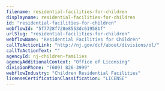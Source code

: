 ```yaml
---
filename: residential-facilities-for-children
displayname: residential-facilities-for-children
id: "residential-facilities-for-children"
webflowId: "5f7728f728e8553dc61958bf"
urlSlug: "residential-facilities-for-children"
webflowName: "Residential Facilities for Children"
callToActionLink: "http://nj.gov/dcf/about/divisions/ol/"
callToActionText: ""
agencyId: nj-children-families
agencyAdditionalContext: "Office of Licensing"
divisionPhone: "(609) 826-3999"
webflowIndustry: "Children Residential Facilities"
licenseCertificationClassification: "LICENSE"
---
```

